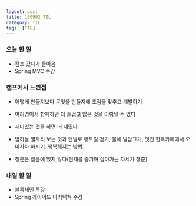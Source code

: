 ```yaml
---
layout: post
title: 180902 TIL 
category: TIL
tags: [TIL]
---
```


### 오늘 한 일
- 캠프 갔다가 돌아옴
- Spring MVC 수강 
 
### 캠프에서 느낀점
 - 어떻게 만들지보다 무엇을 만들지에 초점을 맞추고 개발하기
 - 여러명이서 함께하면 더 즐겁고 많은 것을 이뤄낼 수 있다
 - 재미있는 것을 하면 더 재밌다

 - 밤하늘 별자리 보는 것과 맨발로 황토길 걷기, 물에 발담그기, 멋진 한옥카페에서 오미자차 마시기. 행복해지는 방법.   
 - 청춘은 젊음에 있지 않다(현재를 즐기며 살아가는 자세가 청춘)


### 내일 할 일 
- 블록체인 특강
- Spring 레이어드 아키텍쳐 수강